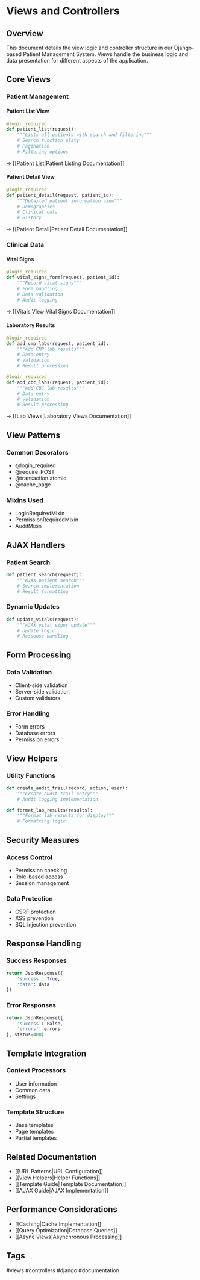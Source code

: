 # Views and Controllers

## Overview
This document details the view logic and controller structure in our Django-based Patient Management System. Views handle the business logic and data presentation for different aspects of the application.

## Core Views

### Patient Management

#### Patient List View
```python
@login_required
def patient_list(request):
    """Lists all patients with search and filtering"""
    # Search function ality
    # Pagination
    # Filtering options
```
→ [[Patient List|Patient Listing Documentation]]

#### Patient Detail View
```python
@login_required
def patient_detail(request, patient_id):
    """Detailed patient information view"""
    # Demographics
    # Clinical data
    # History
```
→ [[Patient Detail|Patient Detail Documentation]]

### Clinical Data

#### Vital Signs
```python
@login_required
def vital_signs_form(request, patient_id):
    """Record vital signs"""
    # Form handling
    # Data validation
    # Audit logging
```
→ [[Vitals View|Vital Signs Documentation]]

#### Laboratory Results
```python
@login_required
def add_cmp_labs(request, patient_id):
    """Add CMP lab results"""
    # Data entry
    # Validation
    # Result processing

@login_required
def add_cbc_labs(request, patient_id):
    """Add CBC lab results"""
    # Data entry
    # Validation
    # Result processing
```
→ [[Lab Views|Laboratory Views Documentation]]

## View Patterns

### Common Decorators
- @login_required
- @require_POST
- @transaction.atomic
- @cache_page

### Mixins Used
- LoginRequiredMixin
- PermissionRequiredMixin
- AuditMixin

## AJAX Handlers

### Patient Search
```python
def patient_search(request):
    """AJAX patient search"""
    # Search implementation
    # Result formatting
```

### Dynamic Updates
```python
def update_vitals(request):
    """AJAX vital signs update"""
    # Update logic
    # Response handling
```

## Form Processing

### Data Validation
- Client-side validation
- Server-side validation
- Custom validators

### Error Handling
- Form errors
- Database errors
- Permission errors

## View Helpers

### Utility Functions
```python
def create_audit_trail(record, action, user):
    """Create audit trail entry"""
    # Audit logging implementation

def format_lab_results(results):
    """Format lab results for display"""
    # Formatting logic
```

## Security Measures

### Access Control
- Permission checking
- Role-based access
- Session management

### Data Protection
- CSRF protection
- XSS prevention
- SQL injection prevention

## Response Handling

### Success Responses
```python
return JsonResponse({
    'success': True,
    'data': data
})
```

### Error Responses
```python
return JsonResponse({
    'success': False,
    'errors': errors
}, status=400)
```

## Template Integration

### Context Processors
- User information
- Common data
- Settings

### Template Structure
- Base templates
- Page templates
- Partial templates

## Related Documentation
- [[URL Patterns|URL Configuration]]
- [[View Helpers|Helper Functions]]
- [[Template Guide|Template Documentation]]
- [[AJAX Guide|AJAX Implementation]]

## Performance Considerations
- [[Caching|Cache Implementation]]
- [[Query Optimization|Database Queries]]
- [[Async Views|Asynchronous Processing]]

## Tags
#views #controllers #django #documentation 